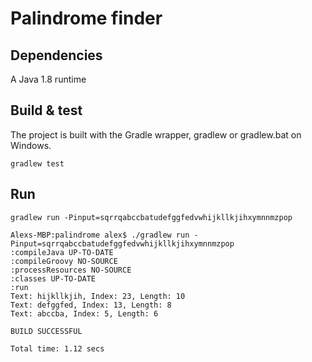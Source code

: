 # Palindrome finder

## Dependencies

A Java 1.8 runtime

## Build & test

The project is built with the Gradle wrapper,
gradlew or gradlew.bat on Windows.

```
gradlew test
```

## Run

```
gradlew run -Pinput=sqrrqabccbatudefggfedvwhijkllkjihxymnnmzpop
```


```
Alexs-MBP:palindrome alex$ ./gradlew run -Pinput=sqrrqabccbatudefggfedvwhijkllkjihxymnnmzpop
:compileJava UP-TO-DATE
:compileGroovy NO-SOURCE
:processResources NO-SOURCE
:classes UP-TO-DATE
:run
Text: hijkllkjih, Index: 23, Length: 10
Text: defggfed, Index: 13, Length: 8
Text: abccba, Index: 5, Length: 6

BUILD SUCCESSFUL

Total time: 1.12 secs
```
